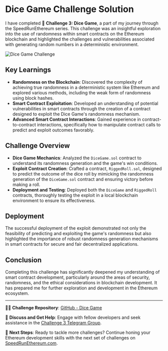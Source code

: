 # Dice Game Challenge Solution

I have completed 🚩 **Challenge 3: Dice Game**, a part of my journey through the SpeedRunEthereum series. This challenge was an insightful exploration into the use of randomness within smart contracts on the Ethereum blockchain and highlighted the challenges and vulnerabilities associated with generating random numbers in a deterministic environment.

![Dice Game Challenge](https://github.com/Ifechukwudaniel/se-2-challenges/assets/47566579/a5560446-3b22-4676-8fa8-33b544acc2f9)

## Key Learnings

- **Randomness on the Blockchain**: Discovered the complexity of achieving true randomness in a deterministic system like Ethereum and explored various methods, including the weak form of randomness using block hashes.
- **Smart Contract Exploitation**: Developed an understanding of potential vulnerabilities in smart contracts through the creation of a contract designed to exploit the Dice Game's randomness mechanism.
- **Advanced Smart Contract Interactions**: Gained experience in contract-to-contract interactions, specifically how to manipulate contract calls to predict and exploit outcomes favorably.

## Challenge Overview

- **Dice Game Mechanics**: Analyzed the `DiceGame.sol` contract to understand its randomness generation and the game's win conditions.
- **Exploit Contract Creation**: Crafted a contract, `RiggedRoll.sol`, designed to predict the outcome of the dice roll by mimicking the randomness generation of the `DiceGame.sol` contract and ensuring victory before making a roll.
- **Deployment and Testing**: Deployed both the `DiceGame` and `RiggedRoll` contracts, thoroughly testing the exploit in a local blockchain environment to ensure its effectiveness.

## Deployment

The successful deployment of the exploit demonstrated not only the feasibility of predicting and exploiting the game's randomness but also highlighted the importance of robust randomness generation mechanisms in smart contracts for secure and fair decentralized applications.

## Conclusion

Completing this challenge has significantly deepened my understanding of smart contract development, particularly around the areas of security, randomness, and the ethical considerations in blockchain development. It has prepared me for further exploration and development in the Ethereum ecosystem.

---

👨‍💻 **Challenge Repository**: [GitHub - Dice Game](#)

💬 **Discuss and Get Help**: Engage with fellow developers and seek assistance in the [Challenge 3 Telegram Group](https://t.me/+3StA0aBSArFjNjUx).

🚀 **Next Steps**: Ready to tackle more challenges? Continue honing your Ethereum development skills with the next set of challenges on [SpeedRunEthereum.com](https://speedrunethereum.com).
